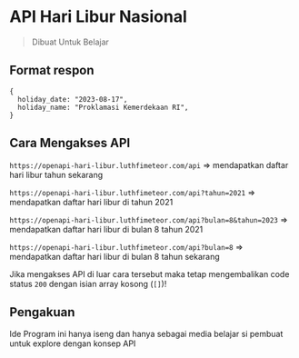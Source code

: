 # API Hari Libur Nasional

> Dibuat Untuk Belajar

## Format respon

```
{
  holiday_date: "2023-08-17",
  holiday_name: "Proklamasi Kemerdekaan RI",
}
```

## Cara Mengakses API

`https://openapi-hari-libur.luthfimeteor.com/api` => mendapatkan daftar hari libur tahun sekarang

`https://openapi-hari-libur.luthfimeteor.com/api?tahun=2021` => mendapatkan daftar hari libur di tahun 2021

`https://openapi-hari-libur.luthfimeteor.com/api?bulan=8&tahun=2023` => mendapatkan daftar hari libur di bulan 8 tahun 2021

`https://openapi-hari-libur.luthfimeteor.com/api?bulan=8` => mendapatkan daftar hari libur di bulan 8 tahun sekarang

Jika mengakses API di luar cara tersebut maka tetap mengembalikan code status `200` dengan isian array kosong (`[]`)!

## Pengakuan

Ide Program ini hanya iseng dan hanya sebagai media belajar si pembuat untuk explore dengan konsep API